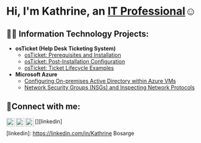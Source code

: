 <h1>Hi, I'm Kathrine, an <a href="https://linkedin.com/in/Kathrine">IT Professional</a>☺</h1>

<h2>👨‍💻 Information Technology Projects:</h2>

- <b>osTicket (Help Desk Ticketing System)</b>
  - [osTicket: Prerequisites and Installation](https://github.com/candlelady94/osticket-prereqs)
  - [osTicket: Post-Installation Configuration](https://github.com/candlelady94/post-install-config)
  - [osTicket: Ticket Lifecycle Examples](https://github.com/candlelady94/ticket-lifecycle)
- <b>Microsoft Azure</b>
  - [Configuring On-premises Active Directory within Azure VMs](https://github.com/candlelady94/configure-ad)
  - [Network Security Groups (NSGs) and Inspecting Network Protocols](https://github.com/candlelady94/azure-network-protocols)

<h2>🤳Connect with me:</h2>

[<img align="left" alt="Josh | Twitter" width="22px" src="https://cdn.jsdelivr.net/npm/simple-icons@v3/icons/twitter.svg" />][twitter]
[<img align="left" alt="Josh | LinkedIn" width="22px" src="https://cdn.jsdelivr.net/npm/simple-icons@v3/icons/linkedin.svg" />][linkedin]
[<img align="left" alt="Josh | Instagram" width="22px" src="https://cdn.jsdelivr.net/npm/simple-icons@v3/icons/instagram.svg" />][instagram]

[twitter]: https://twitter.com/Kathrine
[instagram]: https://www.instagram.com/Kathrine
[linkedin]: https://linkedin.com/in/Kathrine Bosarge
